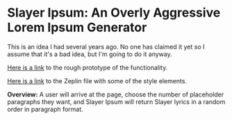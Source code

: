 # Slayer Ipsum: An Overly Aggressive Lorem Ipsum Generator

This is an idea I had several years ago. No one has claimed it yet so I assume that it's a bad idea, but I'm going to do it anyway. 

[Here is a link](https://invis.io/EXHSD7ZM2N9#/294467587_01-Desktop) to the rough prototype of the functionality. 

[Here is a link](https://zpl.io/2y7EJNJ) to the Zeplin file with some of the style elements. 

**Overview:** A user will arrive at the page, choose the number of placeholder paragraphs they want, and Slayer Ipsum will return Slayer lyrics in a random order in paragraph format. 

